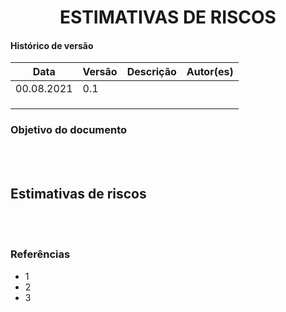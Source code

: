  
# <center> ESTIMATIVAS DE RISCOS

#### Histórico de versão<br>

|    Data    | Versão | Descrição | Autor(es)|
| ---------- | ------ | --------- | -------- |
| 00.08.2021 |   0.1  |  |  |
|||||
|||||
|||||

### Objetivo do documento

<div align="justify">

<br><br></div>

## Estimativas de riscos

<div align="justify">

<br><br></div>

### Referências
<!-- se tiver referencias -->
- 1
- 2
- 3
